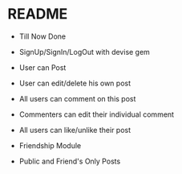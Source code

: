 # README

* Till Now Done

* SignUp/SignIn/LogOut with devise gem

* User can Post

* User can edit/delete his own post

* All users can comment on this post

* Commenters can edit their individual comment

* All users can like/unlike their post

* Friendship Module

* Public and Friend's Only Posts
